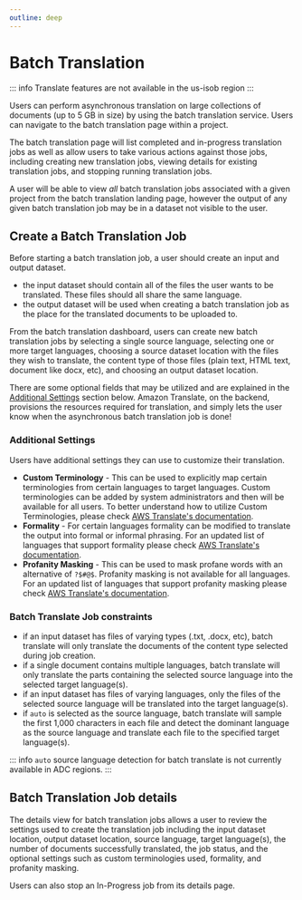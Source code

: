 ```yaml
---
outline: deep
---
```


# Batch Translation

::: info
Translate features are not available in the us-isob region
:::

Users can perform asynchronous translation on large collections of documents (up to 5 GB in size) by using the batch translation service. Users can navigate to the batch translation page within a project.

The batch translation page will list completed and in-progress translation jobs as well as allow users to take various actions against those jobs, including creating new translation jobs, viewing details for existing translation jobs, and stopping running translation jobs.

A user will be able to view *all* batch translation jobs associated with a given project from the batch translation landing page, however the output of any given batch translation job may be in a dataset not visible to the user.

## Create a Batch Translation Job

Before starting a batch translation job, a user should create an input and output dataset.
- the input dataset should contain all of the files the user wants to be translated. These files should all share the same language.
- the output dataset will be used when creating a batch translation job as the place for the translated documents to be uploaded to.

From the batch translation dashboard, users can create new batch translation jobs by selecting a single source language, selecting one or more target languages, choosing a source dataset location with the files they wish to translate, the content type of those files (plain text, HTML text, document like docx, etc), and choosing an output dataset location.

There are some optional fields that may be utilized and are explained in the [Additional Settings](#additional-settings) section below. Amazon Translate, on the backend, provisions the resources required for translation, and simply lets the user know when the asynchronous batch translation job is done!

### Additional Settings
Users have additional settings they can use to customize their translation.

- **Custom Terminology** - This can be used to explicitly map certain terminologies from certain languages to target languages. Custom terminologies can be added by system administrators and then will be available for all users. To better understand how to utilize Custom Terminologies, please check [AWS Translate's documentation](https://docs.aws.amazon.com/translate/latest/dg/using-ct.html).
- **Formality** - For certain languages formality can be modified to translate the output into formal or informal phrasing. For an updated list of languages that support formality please check [AWS Translate's documentation](https://docs.aws.amazon.com/translate/latest/dg/customizing-translations-formality.html#customizing-translations-formality-languages).
- **Profanity Masking** - This can be used to mask profane words with an alternative of `?$#@$`. Profanity masking is not available for all languages. For an updated list of languages that support profanity masking please check [AWS Translate's documentation](https://docs.aws.amazon.com/translate/latest/dg/customizing-translations-profanity.html#customizing-translations-profanity-languages).

### Batch Translate Job constraints
- if an input dataset has files of varying types (.txt, .docx, etc), batch translate will only translate the documents of the content type selected during job creation.
- if a single document contains multiple languages, batch translate will only translate the parts containing the selected source language into the selected target language(s).
- if an input dataset has files of varying languages, only the files of the selected source language will be translated into the target language(s).
- if `auto` is selected as the source language, batch translate will sample the first 1,000 characters in each file and detect the dominant language as the source language and translate each file to the specified target language(s).

::: info
`auto` source language detection for batch translate is not currently available in ADC regions.
:::

## Batch Translation Job details
The details view for batch translation jobs allows a user to review the settings used to create the translation job including the input dataset location, output dataset location, source language, target language(s), the number of documents successfully translated, the job status, and the optional settings such as custom terminologies used, formality, and profanity masking.

Users can also stop an In-Progress job from its details page.

